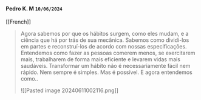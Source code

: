 #### Pedro K. M `10/06/2024`
[[French]]

> 
>  Agora sabemos
   por que os hábitos surgem, como eles mudam, e a ciência que há
> por trás de sua mecânica. Sabemos como dividi-los em partes e
> reconstruí-los de acordo com nossas especificações. Entendemos
> como fazer as pessoas comerem menos, se exercitarem mais,
> trabalharem de forma mais eficiente e levarem vidas mais saudáveis.
> Transformar um hábito não é necessariamente fácil nem rápido.
> Nem sempre é simples.
> Mas é possível. E agora entendemos como..
> 
> ![[Pasted image 20240611002116.png]]
> 
